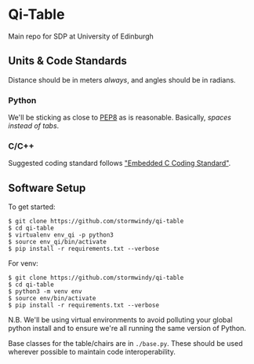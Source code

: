 # Qi-Table

Main repo for SDP at University of Edinburgh

## Units & Code Standards
Distance should be in meters *always*, and angles should be in radians.

### Python
We'll be sticking as close to [PEP8](https://www.python.org/dev/peps/pep-0008/)
as is reasonable. Basically, *spaces instead of tabs*.

### C/C++
Suggested coding standard follows ["Embedded C Coding Standard"](https://dl.dropbox.com/s/bu4nq51qvk5uzzh/barr_c_coding_standard_2018.pdf?dl=0).

## Software Setup

To get started:

```
$ git clone https://github.com/stormwindy/qi-table
$ cd qi-table
$ virtualenv env_qi -p python3
$ source env_qi/bin/activate
$ pip install -r requirements.txt --verbose
```

For venv:
```
$ git clone https://github.com/stormwindy/qi-table
$ cd qi-table
$ python3 -m venv env
$ source env/bin/activate
$ pip install -r requirements.txt --verbose
```

N.B. We'll be using virtual environments to avoid polluting your global python
install and to ensure we're all running the same version of Python.

Base classes for the table/chairs are in `./base.py`. These should be used
wherever possible to maintain code interoperability.

